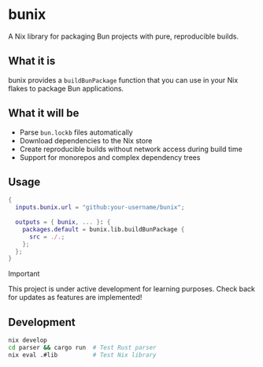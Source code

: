 # bunix

A Nix library for packaging Bun projects with pure, reproducible builds.

## What it is

bunix provides a `buildBunPackage` function that you can use in your Nix flakes to package Bun applications.

## What it will be

- Parse `bun.lockb` files automatically
- Download dependencies to the Nix store
- Create reproducible builds without network access during build time
- Support for monorepos and complex dependency trees

## Usage

```nix
{
  inputs.bunix.url = "github:your-username/bunix";
  
  outputs = { bunix, ... }: {
    packages.default = bunix.lib.buildBunPackage {
      src = ./.;
    };
  };
}
```

> [!IMPORTANT]  
> This project is under active development for learning purposes. Check back for updates as features are implemented!

## Development

```bash
nix develop
cd parser && cargo run  # Test Rust parser
nix eval .#lib          # Test Nix library
```